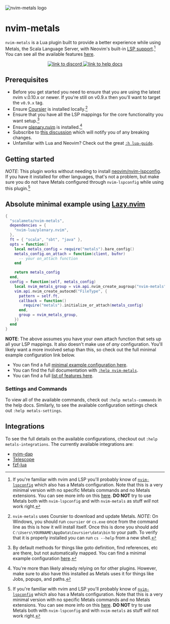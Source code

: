 ![nvim-metals logo](https://i.imgur.com/7gqEQOi.png)

# nvim-metals

`nvim-metals` is a Lua plugin built to provide a better experience while using
Metals, the Scala Language Server, with Neovim's built-in [LSP
support](https://neovim.io/doc/user/lsp.html).[^no-lspconfig] You can see all
the available features
[here](https://github.com/scalameta/nvim-metals/discussions/279).

<p align="center">
    <a href="https://discord.gg/FaVDrJegEh">
        <img alt="link to discord" src="https://img.shields.io/discord/632642981228314653?style=flat-square">
    </a>
    <a href="https://github.com/scalameta/nvim-metals/blob/master/doc/metals.txt">
        <img alt="link to help docs" src="https://img.shields.io/badge/docs-%3Ah%20nvim--metals-blue?style=flat-square">
    </a>
</p>

## Prerequisites

- Before you get started you need to ensure that you are using the latest nvim
v.0.10.x or newer. If you're still on v0.9.x then you'll want to target the
`v0.9.x` tag.
- Ensure [Coursier](https://get-coursier.io/docs/cli-installation) is
    installed locally.[^coursier]
- Ensure that you have all the LSP mappings for the core functionality you want
    setup.[^mappings]
- Ensure [plenary.nvim](https://github.com/nvim-lua/plenary.nvim) is
    installed.[^plenary]
- Subscribe to [this
    discussion](https://github.com/scalameta/nvim-metals/discussions/253) which
    will notify you of any breaking changes.
- Unfamiliar with Lua and Neovim? Check out the great
    [`:h lua-guide`](https://neovim.io/doc/user/lua-guide.html#lua-guide).

## Getting started

_NOTE_: This plugin works without needing to install
[neovim/nvim-lspconfig](https://github.com/neovim/nvim-lspconfig). If you have
it installed for other languages, that's not a problem, but make sure you do not
have Metals configured through `nvim-lspconfig` while using this plugin.[^no-lspconfig]

## Absolute minimal example using [Lazy.nvim](https://github.com/folke/lazy.nvim)

```lua
{
  "scalameta/nvim-metals",
  dependencies = {
    "nvim-lua/plenary.nvim",
  },
  ft = { "scala", "sbt", "java" },
  opts = function()
    local metals_config = require("metals").bare_config()
    metals_config.on_attach = function(client, bufnr)
      -- your on_attach function
    end

    return metals_config
  end,
  config = function(self, metals_config)
    local nvim_metals_group = vim.api.nvim_create_augroup("nvim-metals", { clear = true })
    vim.api.nvim_create_autocmd("FileType", {
      pattern = self.ft,
      callback = function()
        require("metals").initialize_or_attach(metals_config)
      end,
      group = nvim_metals_group,
    })
  end
}
```

**NOTE**: The above assumes you have your own attach function that sets up all
your LSP mappings. It also doesn't make use of _any_ configuration. You'll
likely want a more involved setup than this, so check out the full minimal
example configuration link below.

- You can find a full [minimal example configuration
    here](https://github.com/scalameta/nvim-metals/discussions/39).
- You can find the full documentation with [`:help
    nvim-metals`](https://github.com/scalameta/nvim-metals/blob/main/doc/metals.txt).
- You can find a full [list of features here](https://github.com/scalameta/nvim-metals/discussions/279).

### Settings and Commands

To view all of the available commands, check out `:help metals-commands` in the
help docs. Similarly, to see the available configuration settings check out
`:help metals-settings`.

## Integrations

To see the full details on the available configurations, checkout out `:help
metals-integrations`. The currently available integrations are:
- [nvim-dap](https://github.com/mfussenegger/nvim-dap)
- [Telescope](https://github.com/nvim-telescope/telescope.nvim)
- [fzf-lua](https://github.com/ibhagwan/fzf-lua)

[^no-lspconfig]: If you're familiar with nvim and LSP you'll probably know of
  [`nvim-lspconfig`](https://github.com/neovim/nvim-lspconfig) which also has a
  Metals configuration. Note that this is a very minimal version with no
  specific Metals commands and no Metals extensions. You can see more info on
  this [here](https://github.com/scalameta/nvim-metals/discussions/93). **DO
  NOT** try to use Metals both with `nvim-lspconfig` and with `nvim-metals` as
  stuff *will* not work right.
[^coursier]: `nvim-metals` uses Coursier to download and update Metals. _NOTE_:
  On Windows, you should run `coursier` or `cs.exe` once from the command line
  as this is how it will install itself. Once this is done you should add
  `C:\Users\YOURNAME\AppData\Coursier\data\bin` to your path. To verify that it
  is properly installed you can run `cs --help` from a new shell.
[^mappings]: By default methods for things like goto definition, find
  references, etc are there, but not automatically mapped. You can find a
  minimal example configuration
  [here](https://github.com/scalameta/nvim-metals/discussions/39).
[^plenary]: You're more than likely already relying on for other plugins.
  However, make sure to also have this installed as Metals uses it for things
  like Jobs, popups, and paths.
